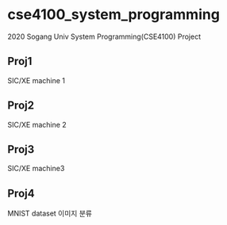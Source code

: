 # cse4100_system_programming
2020 Sogang Univ System Programming(CSE4100) Project

## Proj1
SIC/XE machine 1  

## Proj2
SIC/XE machine 2  

## Proj3
SIC/XE machine3  

## Proj4
MNIST dataset 이미지 분류  
